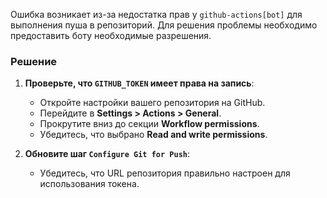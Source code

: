 Ошибка возникает из-за недостатка прав у `github-actions[bot]` для выполнения пуша в репозиторий. Для решения проблемы необходимо предоставить боту необходимые разрешения.

### Решение
1. **Проверьте, что `GITHUB_TOKEN` имеет права на запись**:
   - Откройте настройки вашего репозитория на GitHub.
   - Перейдите в **Settings > Actions > General**.
   - Прокрутите вниз до секции **Workflow permissions**.
   - Убедитесь, что выбрано **Read and write permissions**.

2. **Обновите шаг `Configure Git for Push`**:
   - Убедитесь, что URL репозитория правильно настроен для использования токена.

